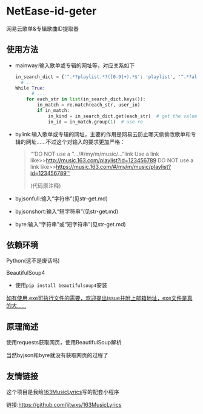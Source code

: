 # NetEase-id-geter
网易云歌单&amp;专辑歌曲ID提取器

## 使用方法

+ mainway:输入歌单或专辑的网址等，对应关系如下

    ```python
    in_search_dict = {'^.*?playlist.*?([0-9]+).*$': 'playlist', '^.*?album.*?([0-9]+).*$': 'album', '^list.*?([0-9]+).*$': 'playlist', '^p([0-9]+)$': 'playlist', '^a([0-9]+)$': 'album'}
      # ...
    While True:
          # ...
        for each_str in list(in_search_dict.keys()):
            in_match = re.match(each_str, user_in)
            if in_match:
                in_kind = in_search_dict.get(each_str)  # get the value
                in_id = in_match.group(1)  # use re
    ```

+ bylink:输入歌单或专辑的网址，主要的作用是网易云防止哪天偷偷改歌单和专辑的网址……不过这个对输入的要求更加严格：

    > ‘’’DO NOT use a ".../#/my/m/music/..."link
    >     Use a link like>>http://music.163.com/playlist?id=123456789
    >     DO NOT use a link like>>https://music.163.com/#/my/m/music/playlist?id=123456789‘’’
    >
    > (代码原注释)

+ byjsonfull:输入“字符串”(见str-get.md)

+ byjsonshort:输入“短字符串”(见str-get.md)

+ byre:输入“字符串”或“短字符串”(见str-get.md)

## 依赖环境

Python(这不是废话吗)

BeautifulSoup4

+ 使用`pip install beautifulsoup4`安装

<u>如有使用.exe可执行文件的需要，欢迎提出issue并附上邮箱地址，exe文件是真的大……</u>

## 原理简述

使用requests获取网页，使用BeautifulSoup解析

当然byjson和byre就没有获取网页的过程了

## 友情链接

这个项目是我给[163MusicLyrics](https://github.com/jitwxs/163MusicLyrics)写的配套小程序

链接:https://github.com/jitwxs/163MusicLyrics